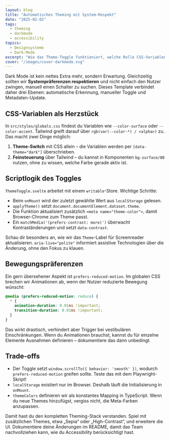 ```yaml
---
layout: blog
title: "Automatisches Theming mit System-Respekt"
date: "2025-02-02"
tags:
  - theming
  - darkmode
  - accessibility
topics:
  - Designsysteme
  - Dark-Mode
excerpt: "Wie das Theme-Toggle funktioniert, welche Rolle CSS-Variablen spielen und wie du `prefers-color-scheme`, `prefers-contrast` und `prefers-reduced-motion` kombinierst."
cover: "/images/cover-darkmode.svg"
---
```


Dark Mode ist kein nettes Extra mehr, sondern Erwartung. Gleichzeitig sollten wir **Systempräferenzen respektieren** und nicht einfach den Nutzer zwingen, manuell einen Schalter zu suchen. Dieses Template verbindet daher drei Ebenen: automatische Erkennung, manueller Toggle und Metadaten-Update.

## CSS-Variablen als Herzstück

In `src/styles/globals.css` findest du Variablen wie `--color-surface` oder `--color-accent`. Tailwind greift darauf über `rgb(var(--color-*) / <alpha>)` zu. Das macht zwei Dinge möglich:

1. **Theme-Switch** mit CSS allein – die Variablen werden per `[data-theme="dark"]` überschrieben.
2. **Feinsteuerung** über Tailwind – du kannst in Komponenten `bg-surface/80` nutzen, ohne zu wissen, welche Farbe gerade aktiv ist.

## Scriptlogik des Toggles

`ThemeToggle.svelte` arbeitet mit einem `writable`-Store. Wichtige Schritte:

- Beim `onMount` wird der zuletzt gewählte Wert aus `localStorage` gelesen.
- `applyTheme()` setzt `document.documentElement.dataset.theme`.
- Die Funktion aktualisiert zusätzlich `<meta name="theme-color">`, damit Browser-Chrome zum Theme passt.
- Ein `matchMedia('(prefers-contrast: more)')` überwacht Kontraständerungen und setzt `data-contrast`.

Schau dir besonders an, wie wir das `Theme`-Label für Screenreader aktualisieren. `aria-live="polite"` informiert assistive Technologien über die Änderung, ohne den Fokus zu klauen.

## Bewegungspräferenzen

Ein gern übersehener Aspekt ist `prefers-reduced-motion`. Im globalen CSS brechen wir Animationen ab, wenn der Nutzer reduzierte Bewegung wünscht:

```css
@media (prefers-reduced-motion: reduce) {
  * {
    animation-duration: 0.01ms !important;
    transition-duration: 0.01ms !important;
  }
}
```

Das wirkt drastisch, verhindert aber Trigger bei vestibulären Einschränkungen. Wenn du Animationen brauchst, kannst du für einzelne Elemente Ausnahmen definieren – dokumentiere das dann unbedingt.

## Trade-offs

- Der Toggle setzt `window.scrollTo({ behavior: 'smooth' })`, wodurch `prefers-reduced-motion` greifen sollte. Teste das mit dem Playwright-Skript!
- `localStorage` existiert nur im Browser. Deshalb läuft die Initialisierung in `onMount`.
- `themeColors` definieren wir als konstantes Mapping in TypeScript. Wenn du neue Themes hinzufügst, vergiss nicht, die Meta-Farben anzupassen.

Damit hast du den kompletten Theming-Stack verstanden. Spiel mit zusätzlichen Themes, etwa „Sepia“ oder „High-Contrast“, und erweitere die UI. Dokumentiere deine Änderungen im README, damit das Team nachvollziehen kann, wie du Accessibility berücksichtigt hast.
